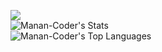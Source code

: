 ![](https://komarev.com/ghpvc/?username=Manan-Coder) <br>
![Manan-Coder's Stats](https://github-readme-stats.vercel.app/api?username=Manan-Coder&theme=dark&show_icons=true&hide_border=true&count_private=true) <br>
![Manan-Coder's Top Languages](https://github-readme-stats.vercel.app/api/top-langs/?username=Manan-Coder&theme=dark&show_icons=true&hide_border=true&layout=compact)
